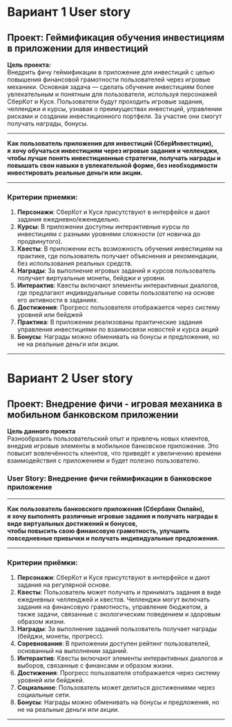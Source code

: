 
# Вариант 1 User story
## Проект: Геймификация обучения инвестициям в приложении для инвестиций

**Цель проекта:**  
Внедрить фичу геймификации в приложение для инвестиций с целью повышения финансовой грамотности пользователей через игровые механики. Основная задача — сделать обучение инвестициям более увлекательным и понятным для пользователя, используя персонажей СберКот и Куся. Пользователи будут проходить игровые задания, челленджи и курсы, узнавая о преимуществах инвестиций, управлении рисками и создании инвестиционного портфеля. За участие они смогут получать награды, бонусы.

---

**Как пользователь приложения для инвестиций (СберИнвестиции),**  
**я хочу обучаться инвестициям через игровые задания и челленджи,**  
**чтобы лучше понять инвестиционные стратегии, получать награды и повышать свои навыки в увлекательной форме, без необходимости инвестировать реальные деньги или акции.**

---

### Критерии приемки:
1. **Персонажи**: СберКот и Куся присутствуют в интерфейсе и дают задания ежедневно/еженедельно.
2. **Курсы**: В приложении доступны интерактивные курсы по инвестициям с разными уровнями сложности (от новичка до продвинутого).
3. **Квесты**: В приложении есть возможность обучения инвестициям на практике, где пользователь получает объяснения и рекомендации, без использования реальных средств.
4. **Награды**: За выполнение игровых заданий и курсов пользователь получает виртуальные монеты, бейджи и уровни.
5. **Интерактив**: Квесты включают элементы интерактивных диалогов, где предлагают индивидуальные советы пользователю на основе его активности в заданиях.
6. **Достижения**: Прогресс пользователя отображается через систему уровней или бейджей
7. **Практика**: В приложении реализованы практические задания управления инвестициями по взаимосвязи новостей и курса акций
8. **Бонусы**: Награды можно обменивать на бонусы и предложения, но не на реальные деньги или акции.
---

# Вариант 2 User story
## Проект: Внедрение фичи - игровая механика в мобильном банковском приложении 

**Цель данного проекта**   
Разнообразить пользовательский опыт и привлечь новых клиентов, внедрив игровые элементы в мобильное банковское приложение. Это повысит вовлечённость клиентов, что приведёт к увеличению времени взаимодействия с приложением и будет полезно пользователю.

### User Story: Внедрение фичи геймификации в банковское приложение

---

**Как пользователь банковского приложения (Сбербанк Онлайн),**  
**я хочу выполнять различные игровые задания и получать награды в виде виртуальных достижений и бонусов,**  
**чтобы повысить свою финансовую грамотность, улучшить повседневные привычки и получать индивидуальные предложения.**

---

### Критерии приёмки:

1. **Персонажи**: СберКот и Куся присутствуют в интерфейсе и дают задания на регулярной основе.
2. **Квесты**: Пользователь может получать и принимать задания в виде ежедневных челленджей и квестов. Челленджи могут включать задания на финансовую грамотность, управление бюджетом, а также задачи, связанные с экологическим поведением и здоровым образом жизни.
3. **Награды**: За выполнение заданий пользователь получает награды (бейджи, монеты, прогресс).
4. **Соревнования**: В приложении доступен рейтинг пользователей, основанный на выполнении заданий.
5. **Интерактив**: Квесты включают элементы интерактивных диалогов и выборов, связанные с финансами и образом жизни.
6. **Достижения**: Прогресс пользователя отображается через систему уровней или бейджей.
7. **Социальное**: Пользователь может делиться достижениями через социальные сети.
8. **Бонусы**: Награды можно обменивать на бонусы и предложения, но не на реальные деньги или акции.

---

